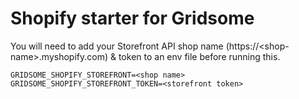 # Shopify starter for Gridsome

You will need to add your Storefront API shop name (https://\<shop-name\>.myshopify.com) & token to an env file before running this.

```
GRIDSOME_SHOPIFY_STOREFRONT=<shop name>
GRIDSOME_SHOPIFY_STOREFRONT_TOKEN=<storefront token>
```
